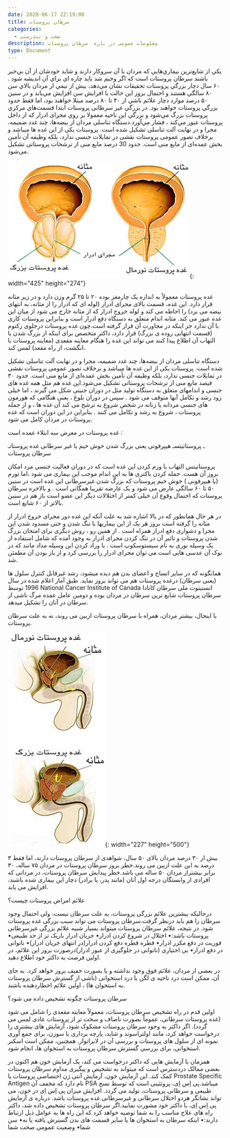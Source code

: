 ```yaml
---
date: 2020-06-17 22:19:00
title: سرطان پروستات
categories:
  - صحت و تندرستی
description: معلومات عمومی در باره  سرطان پروستات
type: Document
---
```


يكي از شايع‌ترين بيماري‌هايي كه مردان با آن سروكار دارند و شايد خودشان از آن بي‌خبر باشند سرطان پروستات است كه اگر وخيم شد بايد چاره اي براي آن انديشه شود . تحقيقات نشان مي‌دهد، بيش از نيمي از مردان بالاي سن ‪ ۶۰‬سال دچار بزرگي پروستات هستند و احتمال بروز اين حالت با افزايش سن افزايش مي‌يابد و در سنين ‪ ۸۰‬سالگي حدود ‪ ۸۰‬درصد مبتلا خواهند بود، اما فقط ‪ ۴۰‬تا ‪ ۵۰‬درصد موارد دچار علائم ناشي از بزرگي پروستات خواهند بود. در بزرگي غیر سرطانی پروستات ابتدا قسمت‌هاي مركزي پروستات بزرگ مي‌شود و بزرگي اين ناحيه معمولا بر روي مجرای ادرار كه از داخل پروستات عبور مي‌كند ، فشار مي‌آورد.دستگاه تناسلی مردان از بیضه‌ها، چند غدد ضمیمه، مجرا و در نهایت آلت تناسلی تشکیل شده است. پروستات یکی از این غده ها میباشد و برخلاف تصور عمومی پروستات نقشی در تمایلات جنسی ندارد، بلکه وظیفه‌ آن تأمین بخش عمده‌ای از مایع منی است. حدود 30 درصد مایع منی از ترشحات پروستاتی تشکیل می‌شود.

![](/uploads/پروستات.jpg){: width="425" height="274"}

غده پروستات معمولاً به اندازه یک چارمغز بوده ۲۰ تا ۲۵ گرم وزن دارد و در زير مثانه قرار دارد. اين غده، قسمت بالای مجرای ادرار (لوله ای که ادرار را از مثانه، به انتهای بيضه می برد) را احاطه می کند و لوله خروج ادرار که از مثانه خارج می شود از میان این غده عبور می کند. مثانه اندام متعلق به دستگاه دفع ادرار است و بنابراین پروستات کاری با آن ندارد جز اینکه در مجاورت آن قرار گرفته است.چون غده پروستات درجلوی رکتوم (قسمت انتهايی روده ی بزرگ) قرار دارد، داکتر متخصص برای اینکه از بزرگ شدن یا التهاب آن اطلاع پیدا کنند می تواند اين غده را هنگام معاينه مقعدی (معاينه پروستات با انگشت، از راه مقعد) لمس کند.

دستگاه تناسلی مردان از بیضه‌ها، چند غدد ضمیمه، مجرا و در نهایت آلت تناسلی تشکیل شده است. پروستات یکی از این غده ها میباشد و برخلاف تصور عمومی پروستات نقشی در تمایلات جنسی ندارد، بلکه وظیفه‌ آن تأمین بخش عمده‌ای از مایع منی است. حدود ۳۰ فیصد مایع منی از ترشحات پروستاتی تشکیل می‌شود.این غده هم مثل همه غده های جنسی و اندامهای متعلق به دستگاه تولید مثل در دوران جنینی شکل می گیرند ، اما خیلی زود رشد و تکامل آنها متوقف می شود . سپس در دوران بلوغ ، یعنی هنگامی که هورمون های جنسی مردانه یا زنانه در شخص شروع به ترشح می کند آن غده ها ، و از جمله پروستات ، شروع به رشد و تکامل می کنند . بنابراین در این دوران است که غده پروستات در مردان کامل می شود.

غده پروستات در معرض سه ابتلاء عمده است :

ـ پروستاتیتسـ هیپرفونی یعنی بزرگ شدن خوش خیم یا غیر سرطانی غده پروستاتـ سرطان پروستات

پروستاتیتس التهاب یا ورم کردن این غده است که در دوران فعالیت جنسی مرد امکان بروز آن هست. حمله کردن باکتری ها به این اندام موجب این بیماری می شود ،اما تورم (یا هیپرفونی ) خوش خیم پروستات که بزرگ شدن غیرسرطانی این غده است در سنین ۵۰ تا ۶۰ سالگی عارض می شود و یک عارضه تقریبا همگانی است . و بالاخره سرطان پروستات که احتمال وقوع آن خیلی کمتر از اختلالات دیگر این عضو است باز هم در سنین بالاتر از ۶۰ شایع است.

در هر حال همانطور که در بالا اشاره شد به علت آنکه این غده دور مجرای خروج ادرار از مثانه را گرفته است بروز هر یک از این بیماریها با تنگ شدن و حتی مسدود شدن این مجرا و دشواری دفع ادرار همراه است . از همین رو ، روش دیگری برای امتحان بزرگ شدن پروستات و تاثیر آن در تنگ کردن مجرای ادرار به وجود آمده که شامل استفاده از یک وسیله نوری به نام سیستوسکوپ است . با وراد کردن این وسیله مداد مانند که در نوک آن عدسی هایی است می توان مجرای ادرار را بررسی کرد و از باز بودن آن مطمئن شد.

همانگونه که در ساير انساج و اعضای بدن هم دیده میشود، رشد غيرقابل کنترل سلول ها (يعنی سرطان) درغده پروستات هم می تواند بروز نمايد. طبق آمار اعلام شده در سال 1996 توسط National Cancer Institute of Canada انستيتوت ملی سرطان کانادا سرطان پروستات شايع ترين سرطان در مردان بوده و دومين عامل عمده مرگ ناشی از سرطان در آنان را تشکيل میدهد.

با اينحال، بيشتر مردان، همراه با سرطان پروستات ازبين می روند، نه به علت سرطان پروستات.

![](/uploads/سرطان-پروستات.jpg){: width="227" height="500"}

بيش از ۳۰ درصد مردان بالای ۵۰ سال، شواهدی از سرطان پروستات دارند، اما فقط ۳ درصد به اين علت ازبين می روند.خطر بروز سرطان پروستات در مردان ۷۵ ساله، ۳۰ برابر بيشتراز مردان ۵۰ ساله می باشد.خطر پيدايش سرطان پروستات، در مردانی که افرادی از وابستگان درجه اول آنان (مانند پدر، يا برادر) دچار اين بيماری شده باشند، افزايش می يابد.

علائم امراض پروستات چيست؟

درحاليکه بيشترين علائم بزرگی پروستات، به علت سرطان نيست، ولی احتمال وجود سرطان را هم بايد درنظر گرفت.سرطان پروستات می تواند سبب بزرگی غده پروستات شود. در نتيجه، علائم سرطان پروستات میتواند بسيار شبيه علائم بزرگی غيرسرطانی پروستات باشد:• اختلال در شروع کردن ادرار• جريان ادرار باريک تر از حد طبيعی• فوريت در دفع مکرر ادرار• قطره قطره دفع کردن ادرار(در انتهای جريان ادرار)• ناتوانی در دفع ادرار• بی اختياری (ناتوانی در جلوگيری از عبور ادرار)درصورت بروز اين علائم، در اولين فرصت به داکتر خود اطلاع دهيد.

در بعضی از مردان، علائم فوق وجود نداشته و يا بصورت خفيف بروز خواهد کرد. به جای آن، ممکن است درد ناحيه ی لگن يا درد استخوانی (ناشی از گسترش سرطان پروستات به استخوان ها) ، اولين علائم اخطاردهنده باشند.

سرطان پروستات چگونه تشخيص داده می شود؟

اولين قدم در راه تشخيص سرطان پروستات، معمولاً معاينه مقعدی را شامل می شود (غده پروستات سرطانی، عموماً بصورت ناصاف و سخت تر از پروستات عادی لمس می گردد). اگر داکتر به وجود سرطان پروستات مشکوک شود، آزمايش های بيشتری را درخواست خواهد کرد، مانند اولتراسوند و شايد، پارچه برداری با سوزن، برای جمع آوری نمونه ای از سلول های پروستات و بررسی آن در لابراتوار. همچنين، ممکن است اسکنر استخوانی، برای بررسی گسترش سرطان پروستات به استخوان ها، انجام شود.

همزمان با آزمايش هايی که داکتر درخواست می کند، يک آزمايش خون هم اکنون در بعضی ممالک دردسترس است که میتواند به تشخيص و پيگيری مداوم سرطان پروستات کمک کند. اين آزمايش خون، آزمايش آنتی ژن اختصاصی پروستات یا Prostate Specific Antigen نام دارد که مخفف آن PSA میباشد.پی اِس اِی، پروتئينی است که توسط نسج طبيعی و سرطانی پروستات، توليد می گردد. افزايش ميزان پی اِس اِی در خون، می تواند نشانگر هردو اختلال سرطانی و غيرسرطانی غده پروستات باشد. درباره ی آزمايش پی اِس اِی، با داکتر خود مشورت نماييد.اگر سرطان پروستات تشخيص داده شد، داکتر راه های علاج مناسب را به شما توصيه خواهد کرد که این راه ها به عوامل ذیل ارتباط دارند:• اينکه سرطان به استخوان ها يا ساير قسمت های بدن گسترش يافته یا نه• سن شما• وضعيت عمومی صحت شما